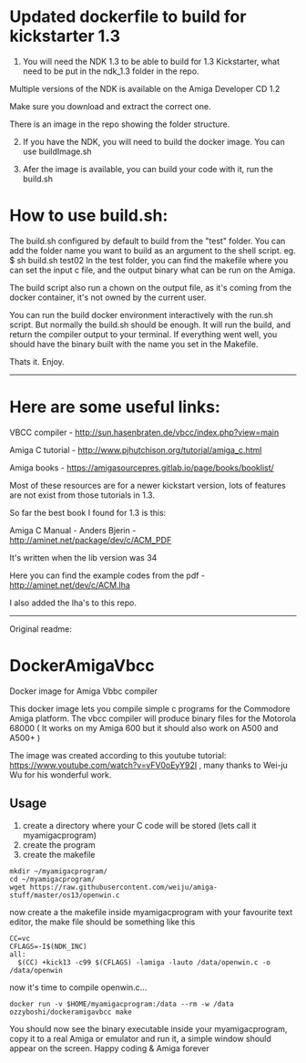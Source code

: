 # Updated dockerfile to build for kickstarter 1.3

1. You will need the NDK 1.3 to be able to build for 1.3 Kickstarter, what need to be put in the ndk_1.3 folder in the repo.

Multiple versions of the NDK is available on the Amiga Developer CD 1.2

Make sure you download and extract the correct one.

There is an image in the repo showing the folder structure.


2. If you have the NDK, you will need to build the docker image. You can use buildImage.sh


3. Afer the image is available, you can build your code with it, run the build.sh


# How to use build.sh:

The build.sh configured by default to build from the "test" folder. You can add the folder name you want to build as an argument to the shell script. eg. $ sh build.sh test02
In the test folder, you can find the makefile where you can set the input c file, and the output binary what can be run on the Amiga.

The build script also run a chown on the output file, as it's coming from the docker container, it's not owned by the current user.

You can run the build docker environment interactively with the run.sh script.
But normally the build.sh should be enough. It will run the build, and return the compiler output to your terminal. If everything went well, you should have the binary built with the name you set in the Makefile.


Thats it. Enjoy.

---------------

# Here are some useful links:

VBCC compiler - http://sun.hasenbraten.de/vbcc/index.php?view=main

Amiga C tutorial - http://www.pjhutchison.org/tutorial/amiga_c.html

Amiga books - https://amigasourcepres.gitlab.io/page/books/booklist/

Most of these resources are for a newer kickstart version, lots of features are not exist from those tutorials in 1.3.

So far the best book I found for 1.3 is this:

Amiga C Manual - Anders Bjerin - http://aminet.net/package/dev/c/ACM_PDF

It's written when the lib version was 34

Here you can find the example codes from the pdf - http://aminet.net/dev/c/ACM.lha

I also added the lha's to this repo.


---------------------------------------------------------------

Original readme:


# DockerAmigaVbcc
Docker image for Amiga Vbbc compiler

This docker image lets you compile simple c programs for the Commodore Amiga platform.
The vbcc compiler will produce binary files for the Motorola 68000 ( It works on my Amiga 600 but it should also work on A500 and A500+ )

The image was created according to this youtube tutorial:  https://www.youtube.com/watch?v=vFV0oEyY92I , many thanks to Wei-ju Wu for his wonderful work.

## Usage
1. create a directory where your C code will be stored (lets call it myamigacprogram)
2. create the program
3. create the makefile

```
mkdir ~/myamigacprogram/
cd ~/myamigacprogram/
wget https://raw.githubusercontent.com/weiju/amiga-stuff/master/os13/openwin.c
```


now create a the makefile inside myamigacprogram with your favourite text editor, the make file should be something like this

```
CC=vc
CFLAGS=-I$(NDK_INC)
all:
  $(CC) +kick13 -c99 $(CFLAGS) -lamiga -lauto /data/openwin.c -o /data/openwin
```
    
now it's time to compile openwin.c...

```
docker run -v $HOME/myamigacprogram:/data --rm -w /data  ozzyboshi/dockeramigavbcc make
```
   
You should now see the binary executable inside your myamigacprogram, copy it to a real Amiga or emulator and run it, a simple window should appear on the screen.
Happy coding & Amiga forever